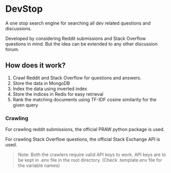 # DevStop

A one stop search engine for searching all dev related questions and discussions.

Developed by considering Reddit submissions and Stack Overflow questions in mind. But the idea can be extended to any other discussion forum.

## How does it work?

1. Crawl Reddit and Stack Overflow for questions and answers.
1. Store the data in MongoDB
1. Index the data using inverted index
1. Store the indices in Redis for easy retrieval
1. Rank the matching documents using TF-IDF cosine similarity for the given query

### Crawling

For crawling reddit submissions, the official PRAW python package is used.

For crawling Stack Overflow questions, the official Stack Exchange API is used.

> Note: Both the crawlers require valid API keys to work. API keys are to be kept in .env file in the root directory. (Check .template.env file for the variable names)
